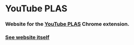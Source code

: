 # YouTube PLAS
### Website for the [YouTube PLAS](https://chrome.google.com/webstore/detail/youtube-plas-playlist-sea/lcimgnlononijobbcfdejigpaobhcokk) Chrome extension.
### [See website itself](https://romanisthere.github.io/YouTube-PLAS-Website/)
